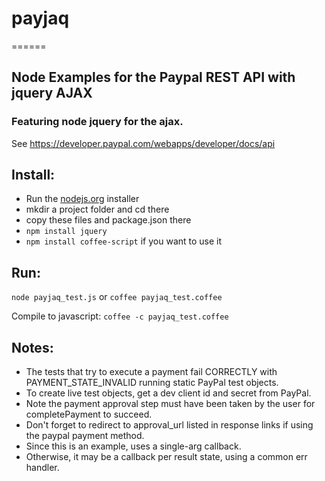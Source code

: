 # payjaq
======

## Node Examples for the Paypal REST API with jquery AJAX


### Featuring node jquery for the ajax.
See https://developer.paypal.com/webapps/developer/docs/api

## Install:
- Run the [nodejs.org](http://node.js) installer
- mkdir a project folder and cd there
- copy these files and package.json there
- `npm install jquery`
- `npm install coffee-script` if you want to use it

## Run:

`node payjaq_test.js` or `coffee payjaq_test.coffee`

Compile to javascript: `coffee -c payjaq_test.coffee`


## Notes: 
- The tests that try to execute a payment fail CORRECTLY with PAYMENT_STATE_INVALID running static PayPal test objects.
- To create live test objects, get a dev client id and secret from PayPal.
- Note the payment approval step must have been taken by the user for
  completePayment to succeed.
- Don't forget to redirect to approval_url listed in response links if using
  the paypal payment method.
- Since this is an example, uses a single-arg callback.
- Otherwise, it may be a callback per result state, using a common err handler.

